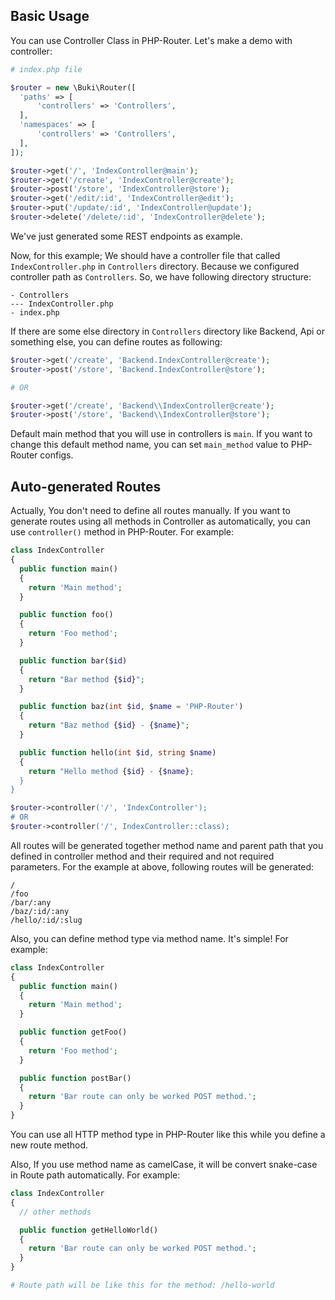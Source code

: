 ## Basic Usage
You can use Controller Class in PHP-Router. Let's make a demo with controller:

```php
# index.php file

$router = new \Buki\Router([
  'paths' => [
      'controllers' => 'Controllers',
  ],
  'namespaces' => [
      'controllers' => 'Controllers',
  ],
]);

$router->get('/', 'IndexController@main');
$router->get('/create', 'IndexController@create');
$router->post('/store', 'IndexController@store');
$router->get('/edit/:id', 'IndexController@edit');
$router->put('/update/:id', 'IndexController@update');
$router->delete('/delete/:id', 'IndexController@delete');
```
We've just generated some REST endpoints as example.

Now, for this example; We should have a controller file that called `IndexController.php` in `Controllers` directory. Because we configured controller path as `Controllers`. So, we have following directory structure:

```
- Controllers
--- IndexController.php
- index.php
```

If there are some else directory in `Controllers` directory like Backend, Api or something else, you can define routes as following:

```php
$router->get('/create', 'Backend.IndexController@create');
$router->post('/store', 'Backend.IndexController@store');

# OR 

$router->get('/create', 'Backend\\IndexController@create');
$router->post('/store', 'Backend\\IndexController@store');
```

Default main method that you will use in controllers is `main`. If you want to change this default method name, you can set `main_method` value to PHP-Router configs.

## Auto-generated Routes 
Actually, You don't need to define all routes manually. If you want to generate routes using all methods in Controller as automatically, you can use `controller()` method in PHP-Router. For example:

```php
class IndexController 
{
  public function main()
  {
    return 'Main method';
  }

  public function foo()
  {
    return 'Foo method';
  }

  public function bar($id)
  {
    return "Bar method {$id}";
  }

  public function baz(int $id, $name = 'PHP-Router')
  {
    return "Baz method {$id} - {$name}";
  }

  public function hello(int $id, string $name)
  {
    return "Hello method {$id} - {$name};
  }
}

$router->controller('/', 'IndexController');
# OR
$router->controller('/', IndexController::class);
```

All routes will be generated together method name and parent path that you defined in controller method and their required and not required parameters. For the example at above, following routes will be generated:
```
/
/foo
/bar/:any
/baz/:id/:any
/hello/:id/:slug
```

Also, you can define method type via method name. It's simple! For example:

```php
class IndexController 
{
  public function main()
  {
    return 'Main method';
  }

  public function getFoo()
  {
    return 'Foo method';
  }

  public function postBar()
  {
    return 'Bar route can only be worked POST method.';
  }
}
```

You can use all HTTP method type in PHP-Router like this while you define a new route method.
 
Also, If you use method name as camelCase, it will be convert snake-case in Route path automatically. For example:

```php
class IndexController 
{
  // other methods

  public function getHelloWorld()
  {
    return 'Bar route can only be worked POST method.';
  }
}

# Route path will be like this for the method: /hello-world
```